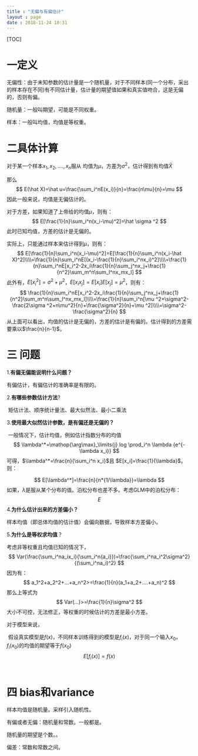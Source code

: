 ```yaml
---
title : "无偏与有偏估计"
layout : page
date : 2018-11-24 10:31
---
```


[TOC]



# 一定义

无偏性：由于未知参数的估计量是一个随机量，对于不同样本(同一个分布，采出的样本存在不同)有不同估计量，估计量的期望值如果和真实值吻合，这是无偏的，否则有偏。

随机量：一般叫期望，可能是不同权重。

样本：一般叫均值，均值是等权重。



# 二具体计算

对于某一个样本$x_1,x_2,....,x_n$服从 均值为$\mu$，方差为$\sigma ^2$，估计得到有均值$\hat X$

那么
$$
E(\hat X)=\hat u=\frac{\sum_i^nE(x_i)}{n}=\frac{n\mu}{n}=\mu
$$
因此一般来说，均值是无偏估计的。

对于方差，如果知道了上帝给的均值$\mu$，则有：
$$
E[\frac{1}{n}\sum_i^n(x_i-\mu)^2]=\hat \sigma ^2
$$
此时已知均值，方差的估计是无偏的。

实际上，只能通过样本来估计得到$\mu$，则有：
$$
E[\frac{1}{n}\sum_i^n(x_i-\mu)^2]=E[\frac{1}{n}\sum_i^n(x_i-\hat X)^2]\\\\=\frac{1}{n}\sum_i^nE[(x_i-\frac{1}{n}\sum_i^nx_i)^2]\\\\=\frac{1}{n}\sum_i^nE[x_i^2-2x_i\frac{1}{n}\sum_j^nx_j+\frac{1}{n^2}\sum_m^n\sum_l^nx_mx_l]
$$
此外有，$E[x_i^2]=\sigma ^2+\mu ^2$，$E[x_ix_j]=E[x_i]E[x_j]=\mu ^2$，则有：
$$
\frac{1}{n}\sum_i^nE[x_i^2-2x_i\frac{1}{n}\sum_j^nx_j+\frac{1}{n^2}\sum_m^n\sum_l^nx_mx_l]\\\\=\frac{1}{n}\sum_i^n[\mu ^2+\sigma^2-\frac{2\sigma ^2+n\mu^2}{n}+\frac{\sigma^2}{n}+\mu ^2]\\\\=\sigma^2-\frac{\sigma^2}{n}
$$
从上面可以看出，均值的估计是无偏的，方差的估计是有偏的。估计得到的方差需要乘以$\frac{n}{n-1}$。



# 三 问题

1.**有偏无偏能说明什么问题？**

  有偏估计，有偏估计的准确率是有限的。



2.**有哪些参数估计方法**?

​      矩估计法、顺序统计量法、最大似然法、最小二乘法

3.**使用最大似然估计参数，是有偏还是无偏的？**

​    一般情况下，估计均值，例如估计指数分布的均值
$$
\lambda^*=\mathop{\arg\max}_\limits{j} log \prod_i^n \lambda {e^{-\lambda x_i}}
$$
   可得，$\lambda^*=\frac{n}{\sum_i^n x_i}$且 $E[x_i]=\frac{1}{\lambda}$。则：


$$
E[\lambda^*]=\frac{n}{n*{1/\lambda}}=\lambda
$$
如果，$\lambda$是服从某个分布的值。泊松分布也差不多。考虑GLM中的泊松分布：
$$
E
$$
4.**为什么估计出来的方差偏小？**

   样本均值（即总体均值的估计值）会偏向数据，导致样本方差偏小。



5.**为什么是等权求均值**？

考虑非等权重且均值已知的情况下，
$$
Var(\frac{\sum_i^na_ix_i}{\sum_i^n{a_i}})=\frac{\sum_i^na_i^2\sigma^2}{(\sum_i^na_i)^2}
$$
因为有：
$$
a_1^2+a_2^2+...+a_n^2>=\frac{1}{n}(a_1+a_2+....+a_n)^2
$$
那么上等式为
$$
Var(...)>=\frac{1}{n}\sigma^2
$$
大小不可控，无法修正，等权重的时候估计的方差是最小方差。





对于模型来说，

​      假设真实模型是$f(x)$，不同样本训练得到的模型是$f_i(x)$，对于同一个输入$x_0$，$f_i(x_0)$的均值的期望等于$f(x_0)$
$$
E[f_i(x)]=f(x)
$$
​         

# 四 bias和variance







样本均值是随机量。采样引入随机性。

有偏或者无偏：随机量和常数。一般都是。

随机量的期望是个数。。

偏差：常数和常数之间。


